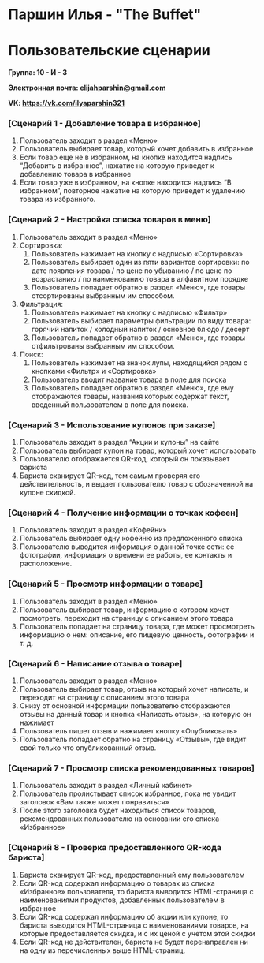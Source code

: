 # Паршин Илья - "The Buffet"
# Пользовательские сценарии
**Группа: 10 - И - 3**

**Электронная почта: elijahparshin@gmail.com**

**VK: https://vk.com/ilyaparshin321**

### [Сценарий 1 - Добавление товара в избранное]
1. Пользователь заходит в раздел «Меню»
2. Пользователь выбирает товар, который хочет добавить в избранное
3. Если товар еще не в избранном, на кнопке находится надпись “Добавить в избранное”, нажатие на которую приведет к добавлению товара в избранное
4. Если товар уже в избранном, на кнопке находится надпись “В избранном”, повторное нажатие на которую приведет к удалению товара из избранного.
### [Сценарий 2 - Настройка списка товаров в меню]
1. Пользователь заходит в раздел «Меню»
2. Сортировка:
	1. Пользователь нажимает на кнопку с надписью «Сортировка»
	2. Пользователь выбирает один из пяти вариантов сортировки: по дате появления товара / по цене по убыванию / по цене по возрастанию / по наименованию товара в алфавитном порядке
	3. Пользователь попадает обратно в раздел «Меню», где товары отсортированы выбранным им способом.
3. Фильтрация:
	1. Пользователь нажимает на кнопку с надписью «Фильтр»
	2. Пользователь выбирает параметры фильтрации по виду товара: горячий напиток / холодный напиток / основное блюдо / десерт
	3. Пользователь попадает обратно в раздел «Меню», где товары отфильтрованы выбранным им способом.
4. Поиск:
	1. Пользователь нажимает на значок лупы, находящийся рядом с кнопками «Фильтр» и «Сортировка»
	2. Пользователь вводит название товара в поле для поиска
	3. Пользователь попадает обратно в раздел «Меню», где ему отображаются товары, названия которых содержат текст, введенный пользователем в поле для поиска.


### [Сценарий 3 - Использование купонов при заказе]
1. Пользователь заходит в раздел “Акции и купоны” на сайте
2. Пользователь выбирает купон на товар, который хочет использовать
3. Пользователю отображается QR-код, который он показывает бариста
4. Бариста сканирует QR-код, тем самым проверяя его действительность, и выдает пользователю товар с обозначенной на купоне скидкой.
### [Сценарий 4 - Получение информации о точках кофеен]
1. Пользователь заходит в раздел «Кофейни»
2. Пользователь выбирает одну кофейню из предложенного списка
3. Пользователю выводится информация о данной точке сети: ее фотографии, информация о времени ее работы, ее контакты и расположение.
### [Сценарий 5 - Просмотр информации о товаре]
1. Пользователь заходит в раздел «Меню»
2. Пользователь выбирает товар, информацию о котором хочет посмотреть, переходит на страницу с описанием этого товара
3. Пользователь попадает на страницу товара, где может просмотреть информацию о нем: описание, его пищевую ценность, фотографии и т. д. 
### [Сценарий 6 - Написание отзыва о товаре]
1. Пользователь заходит в раздел «Меню»
2. Пользователь выбирает товар, отзыв на который хочет написать, и переходит на страницу с описанием этого товара
3. Снизу от основной информации пользователю отображаются отзывы на данный товар и кнопка «Написать отзыв», на которую он нажимает
4. Пользователь пишет отзыв и нажимает кнопку «Опубликовать»
5. Пользователь попадает обратно на страницу «Отзывы», где видит свой только что опубликованный отзыв.
### [Сценарий 7 - Просмотр списка рекомендованных товаров]
1. Пользователь заходит в раздел «Личный кабинет»
2. Пользователь пролистывает список избранное, пока  не увидит заголовок «Вам также может понравиться»
3. После этого заголовка будет находиться список товаров, рекомендованных пользователю на основании его списка «Избранное»
### [Сценарий 8 - Проверка предоставленного QR-кода бариста]
1. Бариста сканирует QR-код, предоставленный ему пользователем
2. Если QR-код содержал информацию о товарах из списка «Избранное» пользователя, то бариста выводится HTML-страница с наименованиями продуктов, добавленных пользователем в избранное
3. Если QR-код содержал информацию об акции или купоне, то бариста выводится HTML-страница с наименованиями товаров, на которые предоставляется скидка, и с их ценой с учетом этой скидки
4. Если QR-код не действителен, бариста не будет перенаправлен ни на одну из перечисленных выше HTML-страниц.

